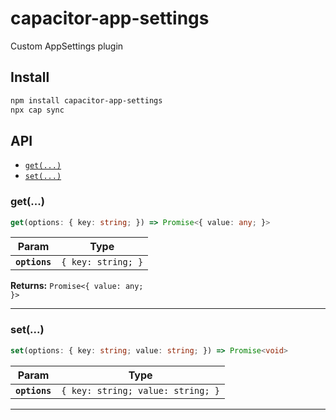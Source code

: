 # capacitor-app-settings

Custom AppSettings plugin

## Install

```bash
npm install capacitor-app-settings
npx cap sync
```

## API

<docgen-index>

* [`get(...)`](#get)
* [`set(...)`](#set)

</docgen-index>

<docgen-api>
<!--Update the source file JSDoc comments and rerun docgen to update the docs below-->

### get(...)

```typescript
get(options: { key: string; }) => Promise<{ value: any; }>
```

| Param         | Type                          |
| ------------- | ----------------------------- |
| **`options`** | <code>{ key: string; }</code> |

**Returns:** <code>Promise&lt;{ value: any; }&gt;</code>

--------------------


### set(...)

```typescript
set(options: { key: string; value: string; }) => Promise<void>
```

| Param         | Type                                         |
| ------------- | -------------------------------------------- |
| **`options`** | <code>{ key: string; value: string; }</code> |

--------------------

</docgen-api>
